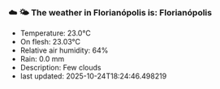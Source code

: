 ### ☁️ 🌤️  The weather in Florianópolis is: Florianópolis

- Temperature: 23.0°C
- On flesh: 23.03°C
- Relative air humidity: 64%
- Rain: 0.0 mm
- Description: Few clouds
- last updated: 2025-10-24T18:24:46.498219
